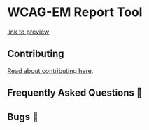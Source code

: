 # WCAG-EM Report Tool

[link to preview]()

## Contributing

[Read about contributing here](./docs/contributing.md).

## Frequently Asked Questions :notebook:

## Bugs :bug:
